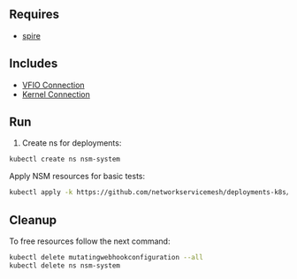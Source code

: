 ## Requires

- [spire](../spire)

## Includes

- [VFIO Connection](../use-cases/Vfio2Noop)
- [Kernel Connection](../use-cases/SriovKernel2Noop)

## Run

1. Create ns for deployments:
```bash
kubectl create ns nsm-system
```

Apply NSM resources for basic tests:
```bash
kubectl apply -k https://github.com/networkservicemesh/deployments-k8s/examples/sriov?ref=6b5a83e164cfc0a465d15f3d5c6690e57afb0065
```

## Cleanup

To free resources follow the next command:
```bash
kubectl delete mutatingwebhookconfiguration --all
kubectl delete ns nsm-system
```
